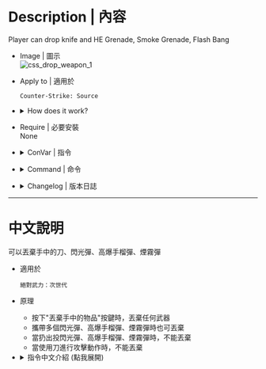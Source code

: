 
# Description | 內容
Player can drop knife and HE Grenade, Smoke Grenade, Flash Bang

* Image | 圖示
    <br/>![css_drop_weapon_1](image/css_drop_weapon_1.gif)

* Apply to | 適用於
	```
	Counter-Strike: Source
	```

* <details><summary>How does it work?</summary>

	* You can press G to drop all your weapons and items
</details>

* Require | 必要安裝
<br/>None

* <details><summary>ConVar | 指令</summary>

	* cfg\sourcemod\css_drop_weapon.cfg
		```php
        // 0=Plugin off, 1=Plugin on.
        css_drop_weapon_enable "1"
        
        // If 1, allow player to drop flash bang
        css_drop_weapon_drop_flashbang "1"

        // If 1, allow player to drop fragmentation grenades
        css_drop_weapon_drop_hegrenade "1"

        // If 1, allow player to drop knife
        css_drop_weapon_drop_knife "0"

        // If 1, allow player to drop smoke grenades
        css_drop_weapon_drop_smokegrenade "1"
		```
</details>

* <details><summary>Command | 命令</summary>

	None
</details>

* <details><summary>Changelog | 版本日誌</summary>

	* v1.0 (2023-3-3)
		* Initial Release
</details>

- - - -
# 中文說明
可以丟棄手中的刀、閃光彈、高爆手榴彈、煙霧彈

* 適用於
	```
	絕對武力：次世代
	```

* 原理
    * 按下"丟棄手中的物品"按鍵時，丟棄任何武器
    * 攜帶多個閃光彈、高爆手榴彈、煙霧彈時也可丟棄
    * 當扔出投閃光彈、高爆手榴彈、煙霧彈時，不能丟棄
    * 當使用刀進行攻擊動作時，不能丟棄

* <details><summary>指令中文介紹 (點我展開)</summary>

	* cfg\sourcemod\css_drop_weapon.cfg
		```php
        // 0=關閉插件, 1=啟動插件
        css_drop_weapon_enable "1"

        // 為1時，能丟棄閃光彈
        css_drop_weapon_drop_flashbang "1"

        // 為1時，能丟棄高爆手榴彈
        css_drop_weapon_drop_hegrenade "1"

        // 為1時，能丟棄刀子
        css_drop_weapon_drop_knife "0"

        // 為1時，能丟棄煙霧彈
        css_drop_weapon_drop_smokegrenade "1"
		```
</details>



